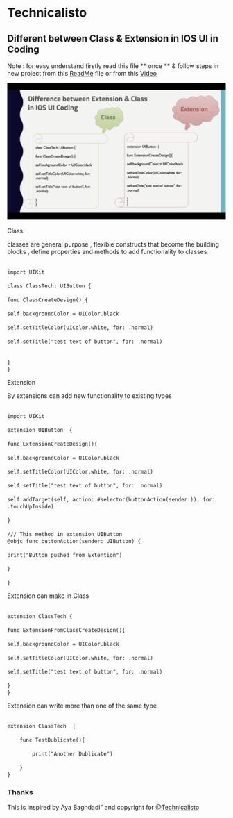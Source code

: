 
# Technicalisto

## Different between Class & Extension in IOS UI in Coding

Note : 
       for easy understand firstly read this file ** once ** 
       & follow steps in new project from this [ReadMe](https://github.com/AyaBaghdadi/class_vs_extension_ui) file or from this [Video]()
       
![screen](img.png)

Class

classes are general purpose , flexible constructs that become the building blocks , define properties and methods to add functionality to classes

```

import UIKit

class ClassTech: UIButton {
    
func ClassCreateDesign() {
        
self.backgroundColor = UIColor.black
        
self.setTitleColor(UIColor.white, for: .normal)
        
self.setTitle("test text of button", for: .normal)
        
        
}
}
```

Extension

By extensions can add new functionality to existing types

```

import UIKit

extension UIButton  {

func ExtensionCreateDesign(){
        
self.backgroundColor = UIColor.black
        
self.setTitleColor(UIColor.white, for: .normal)
        
self.setTitle("test text of button", for: .normal)
        
self.addTarget(self, action: #selector(buttonAction(sender:)), for: .touchUpInside)

}
    
/// This method in extension UIButton
@objc func buttonAction(sender: UIButton) {
        
print("Button pushed from Extention")
        
}
    
}
```

Extension can make in Class

```

extension ClassTech {
    
func ExtensionFromClassCreateDesign(){
        
self.backgroundColor = UIColor.black
        
self.setTitleColor(UIColor.white, for: .normal)
        
self.setTitle("test text of button", for: .normal)
                
}
}
```

Extension can write more than one of the same type

```

extension ClassTech  {
    
    func TestDublicate(){
        
        print("Another Dublicate")
        
    }
}
```

### Thanks

This is inspired by Aya Baghdadi”
and copyright for [@Technicalisto](https://www.youtube.com/channel/UC7554uvArdSxL4tlws7Wf8Q)

